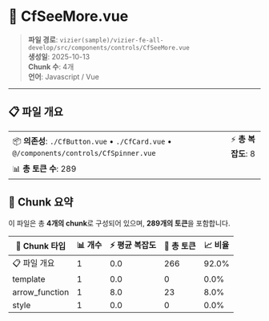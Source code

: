 # 📄 CfSeeMore.vue

> **파일 경로**: `vizier(sample)/vizier-fe-all-develop/src/components/controls/CfSeeMore.vue`  
> **생성일**: 2025-10-13  
> **Chunk 수**: 4개  
> **언어**: Javascript / Vue
---





## 📋 파일 개요

| | |
|--|--|
| 📦 **의존성**: `./CfButton.vue` • `./CfCard.vue` • `@/components/controls/CfSpinner.vue` | ⚡ **총 복잡도**: 8 |
| 📊 **총 토큰 수**: 289 |  |






## 🧩 Chunk 요약

이 파일은 총 **4개의 chunk**로 구성되어 있으며, **289개의 토큰**을 포함합니다.

| 🧩 Chunk 타입 | 📊 개수 | ⚡ 평균 복잡도 | 📝 총 토큰 | 📈 비율 |
|---------------|--------|-------------|----------|--------|
| 📋 파일 개요 | 1 | 0.0 | 266 | 92.0% |
| template | 1 | 0.0 | 0 | 0.0% |
| arrow_function | 1 | 8.0 | 23 | 8.0% |
| style | 1 | 0.0 | 0 | 0.0% |

